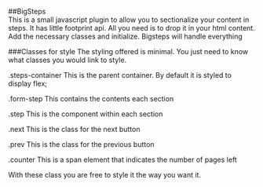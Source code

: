 ##BigSteps  
This is a small javascript plugin to allow you to sectionalize your content in steps. It has little footprint api. All you need is to drop it in your html content.
Add the necessary classes and initialize.
Bigsteps will handle everything

###Classes for style
The styling offered is minimal. You just need to know what classes you would link to style.

.steps-container
This is the parent container. By default it is styled to display flex;

.form-step
This contains the contents each section

.step
This is the component within each section

.next
This is the class for the next button

.prev
This is the class for the previous button

.counter
This is a span element that indicates the number of pages left

With these class you are free to style it the way you want it.

